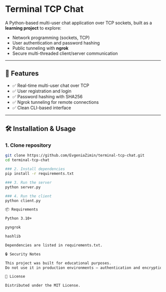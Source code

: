 # Terminal TCP Chat

A Python-based multi-user chat application over TCP sockets, built as a **learning project** to explore:
- Network programming (sockets, TCP)
- User authentication and password hashing
- Public tunneling with **ngrok**
- Secure multi-threaded client/server communication

---

## 🚀 Features
- ✅ Real-time multi-user chat over TCP
- ✅ User registration and login
- ✅ Password hashing with SHA256
- ✅ Ngrok tunneling for remote connections
- ✅ Clean CLI-based interface

---

## 🛠️ Installation & Usage

### 1. Clone repository
```bash
git clone https://github.com/EvgeniaZimin/terminal-tcp-chat.git
cd terminal-tcp-chat

### 2. Install dependencies
pip install -r requirements.txt

### 3. Run the server
python server.py

### 4. Run the client
python client.py

📦 Requirements

Python 3.10+

pyngrok

hashlib

Dependencies are listed in requirements.txt.

🔒 Security Notes

This project was built for educational purposes.
Do not use it in production environments — authentication and encryption are minimal by design.

📜 License

Distributed under the MIT License.
